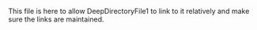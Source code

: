This file is here to allow DeepDirectoryFile1 to link to it relatively and make sure the links are maintained.